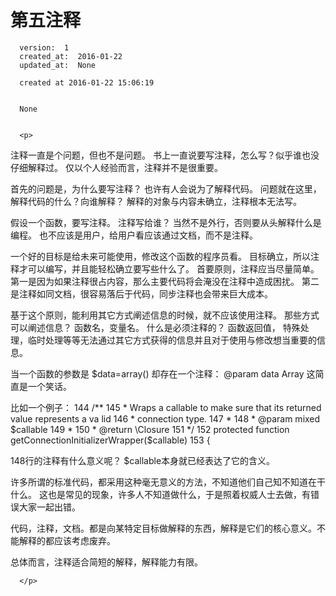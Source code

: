 
  # 第五注释

      version:  1
      created_at:  2016-01-22
      updated_at:  None

      created at 2016-01-22 15:06:19 


      None


      <p>
      
注释一直是个问题，但也不是问题。
书上一直说要写注释，怎么写？似乎谁也没仔细解释过。
仅以个人经验而言，注释并不是很重要。

首先的问题是，为什么要写注释？
也许有人会说为了解释代码。 
问题就在这里，解释代码的什么？向谁解释？
解释的对象与内容未确立，注释根本无法写。

假设一个函数，要写注释。 
注释写给谁？ 当然不是外行，否则要从头解释什么是编程。
也不应该是用户，给用户看应该通过文档，而不是注释。

一个好的目标是给未来可能使用，修改这个函数的程序员看。
目标确立，所以注释才可以编写，并且能轻松确立要写些什么了。
首要原则，注释应当尽量简单。
第一是因为如果注释很占内容，那么主要代码将会淹没在注释中造成困扰。
第二是注释如同文档，很容易落后于代码，同步注释也会带来巨大成本。

基于这个原则，能利用其它方式阐述信息的时候，就不应该使用注释。
那些方式可以阐述信息？ 函数名，变量名。
什么是必须注释的？ 函数返回值， 特殊处理，临时处理等等无法通过其它方式获得的信息并且对于使用与修改想当重要的信息。

当一个函数的参数是  $data=array() 
却存在一个注释：   @param data Array
这简直是一个笑话。

比如一个例子：
144     /**
145      * Wraps a callable to make sure that its returned value represents a va    lid
146      * connection type.
147      *
148      * @param mixed $callable
149      *
150      * @return \Closure
151      */
152     protected function getConnectionInitializerWrapper($callable)
153     {


148行的注释有什么意义呢？ $callable本身就已经表达了它的含义。

许多所谓的标准代码，都采用这种毫无意义的方法，不知道他们自己知不知道在干什么。
这也是常见的现象，许多人不知道做什么，于是照着权威人士去做，有错误大家一起出错。

代码，注释，文档。都是向某特定目标做解释的东西，解释是它们的核心意义。不能解释的都应该考虑废弃。

总体而言，注释适合简短的解释，解释能力有限。


      </p>

  